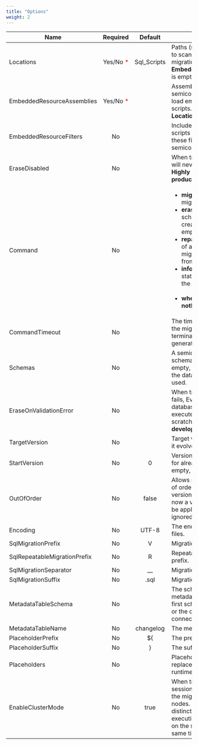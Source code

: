 ```yaml
---
title: "Options"
weight: 2
---
```


| Name | Required | Default | Description |
|-------------------------------|:--------:|:-----------:|-------------------------------------------------------------------|
Locations | Yes/No <span style=color:red>*</span> | Sql_Scripts | Paths (separated by semicolon) to scan recursively for migrations. <span style=color:red>*</span>Mandatory only if **EmbeddedResourceAssemblies** is empty. |
EmbeddedResourceAssemblies | Yes/No <span style=color:red>*</span> | | Assemblies (separated by semicolon) to scan in order to load embedded migration scripts. <span style=color:red>*</span>Mandatory only if **Locations** is empty. |
EmbeddedResourceFilters | No | | Includes embedded migration scripts that start with one of these filters (separated by semicolon). |
EraseDisabled | No |  | When true, ensures that Evolve will never erase schemas. **Highly recommended in production.** |
Command | No | | <ul><li>**migrate**: applies the migrations</li><li>**erase**: erases the database schema(s) if Evolve has created it or has found it empty</li><li>**repair**: corrects checksums of already applied migrations, with the ones from actual migration scripts</li><li>**info**: displays the details and status information about all the migrations</li></br><li>**when empty Evolve does nothing.**</li></ul> |
CommandTimeout | No |  | The time in seconds to wait for the migration to execute before terminating the command and generating an error. |
Schemas | No |  | A semicolon separated list of schema managed by Evolve.  If empty, the default schema for the datasource connection is used. |
EraseOnValidationError | No |  | When true, if validation phase fails, Evolve will erase the database schemas and will re-execute migration scripts from scratch. **Intended to be used in development only.** |
TargetVersion | No |  | Target version to reach. If empty it evolves all the way up. |
StartVersion | No | 0 | Version used as starting point for already existing databases. If empty, start version = 0. |
OutOfOrder | No | false | Allows migrations to be run "out of order". If you already have versions 1 and 3 applied, and now a version 2 is found, it will be applied too instead of being ignored. |
Encoding | No | UTF-8 | The encoding of SQL migration files. |
SqlMigrationPrefix | No | V | Migration file name prefix. |
SqlRepeatableMigrationPrefix | No | R | Repeatable migration file name prefix. |
SqlMigrationSeparator | No | __ | Migration file name separator. |
SqlMigrationSuffix | No | .sql | Migration file name suffix. |
MetadataTableSchema | No |  | The schema containing the metadata table. If empty, the first schema defined in Schemas or the one of the datasource connection. |
MetadataTableName | No | changelog | The metadata table name. |
PlaceholderPrefix | No | ${ | The prefix of the placeholders. |
PlaceholderSuffix | No | } | The suffix of the placeholders. |
Placeholders | No |  | Placeholders are strings to replace in sql migrations at runtime. |
EnableClusterMode  | No | true | When true, Evolve will use a session level lock to coordinate the migrations on multiple nodes. This prevents two distinct Evolve executions from executing an Evolve command on the same database at the same time. |
